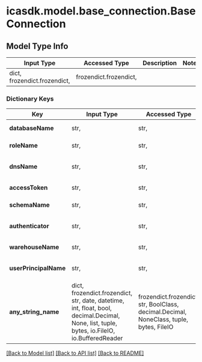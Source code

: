 # icasdk.model.base_connection.BaseConnection

## Model Type Info
Input Type | Accessed Type | Description | Notes
------------ | ------------- | ------------- | -------------
dict, frozendict.frozendict,  | frozendict.frozendict,  |  | 

### Dictionary Keys
Key | Input Type | Accessed Type | Description | Notes
------------ | ------------- | ------------- | ------------- | -------------
**databaseName** | str,  | str,  | Specifies the database name bound to the project specified | 
**roleName** | str,  | str,  | Specifies the role name bound to the project specified | 
**dnsName** | str,  | str,  | snowflake dns name. Usually something like &#x27;&lt;&lt;account&gt;&gt;.snowflakecomputing.com&#x27; | 
**accessToken** | str,  | str,  | Specifies the OAuth token to use for authentication | 
**schemaName** | str,  | str,  | Specifies the schema name bound to the project specified | 
**authenticator** | str,  | str,  | Specifies the supported snowflake authenticator to use. Currently &#x27;oauth&#x27; only is supported | 
**warehouseName** | str,  | str,  | Specifies the warehouse name bound to the project specified | 
**userPrincipalName** | str,  | str,  | Specifies the user principal name. This is required for some snowflake client (snowSQL for instance) | 
**any_string_name** | dict, frozendict.frozendict, str, date, datetime, int, float, bool, decimal.Decimal, None, list, tuple, bytes, io.FileIO, io.BufferedReader | frozendict.frozendict, str, BoolClass, decimal.Decimal, NoneClass, tuple, bytes, FileIO | any string name can be used but the value must be the correct type | [optional]

[[Back to Model list]](../../README.md#documentation-for-models) [[Back to API list]](../../README.md#documentation-for-api-endpoints) [[Back to README]](../../README.md)

